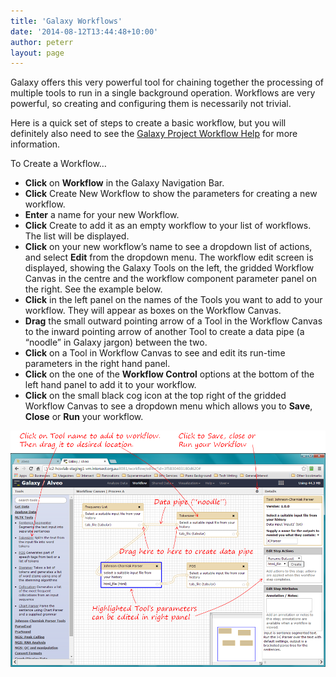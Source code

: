 ```yaml
---
title: 'Galaxy Workflows'
date: '2014-08-12T13:44:48+10:00'
author: peterr
layout: page
---
```


Galaxy offers this very powerful tool for chaining together the processing of multiple tools to run in a single background operation. Workflows are very powerful, so creating and configuring them is necessarily not trivial.

Here is a quick set of steps to create a basic workflow, but you will definitely also need to see the [Galaxy Project Workflow Help](https://wiki.galaxyproject.org/Learn/#Shared_Pages.2C_Histories_.26_Workflows) for more information.

To Create a Workflow…

- **Click** on **Workflow** in the Galaxy Navigation Bar.
- **Click** Create New Workflow to show the parameters for creating a new workflow.
- **Enter** a name for your new Workflow.
- **Click** Create to add it as an empty workflow to your list of workflows. The list will be displayed.
- **Click** on your new workflow’s name to see a dropdown list of actions, and select **Edit** from the dropdown menu. The workflow edit screen is displayed, showing the Galaxy Tools on the left, the gridded Workflow Canvas in the centre and the workflow component parameter panel on the right. See the example below.
- **Click** in the left panel on the names of the Tools you want to add to your workflow. They will appear as boxes on the Workflow Canvas.
- **Drag** the small outward pointing arrow of a Tool in the Workflow Canvas to the inward pointing arrow of another Tool to create a data pipe (a “noodle” in Galaxy jargon) between the two.
- **Click** on a Tool in Workflow Canvas to see and edit its run-time parameters in the right hand panel.
- **Click** on the one of the **Workflow Control** options at the bottom of the left hand panel to add it to your workflow.
- **Click** on the small black cog icon at the top right of the gridded Workflow Canvas to see a dropdown menu which allows you to **Save**, **Close** or **Run** your workflow.



![GalaxyWorkflowEdit](/assets/files/2014/08/GalaxyWorkflowEdit.png)